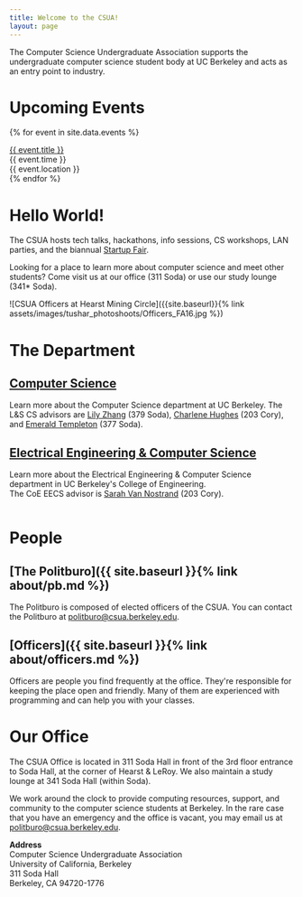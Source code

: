 ```yaml
---
title: Welcome to the CSUA!
layout: page
---
```


<div class="block" id="texttitle">

The Computer Science Undergraduate Association supports the undergraduate
computer science student body at UC Berkeley and acts as an entry point
to industry.

</div>

<div markdown="1" class="block" id="upcoming-events">

# Upcoming Events

{% for event in site.data.events %}
<div class="event">
<div class="event-title">
<a href="{{ event.link }}">
{{ event.title }}
</a>
</div>
<div class="event-time">{{ event.time }}</div>
<div class="event-location">{{ event.location }}</div>
</div>
{% endfor %}
</div>

<div class="column columnleft">

<div markdown="1" class="block">

# Hello World!

The CSUA hosts tech talks, hackathons, info sessions, CS workshops, LAN parties, and the biannual [Startup Fair](http://ucbstartupfair.com/).

Looking for a place to learn more about computer science and meet other
students? Come visit us at our office (311 Soda) or use our study
lounge (341\* Soda).

</div>

<div markdown="1" id="officer-image">
![CSUA Officers at Hearst Mining Circle]({{site.baseurl}}{% link assets/images/tushar_photoshoots/Officers_FA16.jpg %})
</div>

<div markdown="1" class="block">

# The Department

## [Computer Science](http://www.cs.berkeley.edu/)

Learn more about the Computer Science department at UC Berkeley.  The L&S CS
advisors are [Lily Zhang][lily] (379 Soda), [Charlene Hughes][charlene] (203
Cory), and [Emerald Templeton][emerald] (377 Soda).

[lily]: https://lilyzhang.youcanbook.me/ 
[charlene]: https://cdhughes.youcanbook.me/
[emerald]: https://emeraldtempleton.youcanbook.me/

## [Electrical Engineering & Computer Science](http://www.eecs.berkeley.edu/)

Learn more about the Electrical Engineering & Computer Science department in UC
Berkeley's College of Engineering.  
The CoE EECS advisor is [Sarah Van Nostrand][sarah] (203 Cory).

[sarah]: http://www.eecs.berkeley.edu/Students/Staff/vannostrand.shtml

</div>

</div>

<div class="responsivehidden blockseparation"></div>

<div class="column columnright">

<div markdown="1" class="block">

# People

## [The Politburo]({{ site.baseurl }}{% link about/pb.md %})

The Politburo is composed of elected officers of the CSUA. You can
contact the Politburo at politburo@csua.berkeley.edu.

## [Officers]({{ site.baseurl }}{% link about/officers.md %})

Officers are people you find frequently at the office. They're responsible
for keeping the place open and friendly. Many of them are experienced
with programming and can help you with your classes.

</div>

<div markdown="1" class="block">

# Our Office

The CSUA Office is located in 311 Soda Hall in front of the 3rd floor entrance
to Soda Hall, at the corner of Hearst & LeRoy.  We also maintain a study lounge
at 341 Soda Hall (within Soda).

We work around the clock to provide computing resources, support, and
community to the computer science students at Berkeley.
In the rare case that you have an emergency and the office is vacant, you
may email us at politburo@csua.berkeley.edu.

<div markdown="1" id="office-address" class="text">

**Address**  
Computer Science Undergraduate Association  
University of California, Berkeley  
311 Soda Hall  
Berkeley, CA 94720-1776

</div>

</div>

</div>
